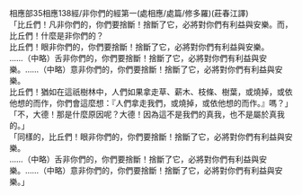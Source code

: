 相應部35相應138經/非你們的經第一(處相應/處篇/修多羅)(莊春江譯)  
「比丘們！凡非你們的，你們要捨斷！捨斷了它，必將對你們有利益與安樂。而，比丘們！什麼是非你們的？  
比丘們！眼非你們的，你們要捨斷！捨斷了它，必將對你們有利益與安樂。  
……（中略）舌非你們的，你們要捨斷！捨斷了它，必將對你們有利益與安樂。……（中略）意非你們的，你們要捨斷！捨斷了它，必將對你們有利益與安樂。  
比丘們！猶如在這祇樹林中，人們如果拿走草、薪木、枝條、樹葉，或燒掉，或依他想的而作，你們會這麼想：『人們拿走我們，或燒掉，或依他想的而作。』嗎？」  
「不，大德！那是什麼原因呢？大德！因為這不是我們的真我，也不是屬於真我的。」  
「同樣的，比丘們！眼非你們的，你們要捨斷！捨斷了它，必將對你們有利益與安樂。  
……（中略）舌非你們的，你們要捨斷！捨斷了它，必將對你們有利益與安樂。……（中略）意非你們的，你們要捨斷！捨斷了它，必將對你們有利益與安樂。」  
  
  
